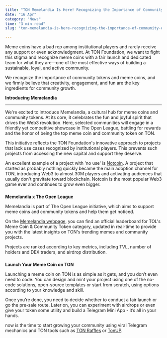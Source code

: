 ```yaml
---
title: "TON Memelandia Is Here! Recognizing the Importance of Community-Driven Tokens"
date: "16 Apr"
category: "News"
time: "3 min read"
slug: 'ton-memelandia-is-here-recognizing-the-importance-of-community-driven-tokens'

---
```







Meme coins have a bad rep among institutional players and rarely receive any support or even acknowledgment. At TON Foundation, we want to fight this stigma and recognize meme coins with a fair launch and dedicated team for what they are—one of the most effective ways of building a sustainable, loyal, and active community.

We recognize the importance of community tokens and meme coins, and we firmly believe that creativity, engagement, and fun are the key ingredients for community growth.

**Introducing Memelandia**


------------------------------

We're excited to introduce Memelandia, a cultural hub for meme coins and community tokens. At its core, it celebrates the fun and joyful spirit that drives the Web3 revolution. Here, selected communities will engage in a friendly yet competitive showcase in The Open League, battling for rewards and the honor of being the top meme coin and community token on TON.

This initiative reflects the TON Foundation's innovative approach to projects that lack use cases recognized by institutional players. This prevents such projects from accessing the new capital and support they deserve.

An excellent example of a project with 'no use' is [Notcoin](https://notco.in/). A project that started as probably nothing quickly became the main adoption channel for TON, introducing Web3 to almost 30M players and activating audiences that usually don't gravitate toward blockchain. Notcoin is the most popular Web3 game ever and continues to grow even bigger.

### 

**Memelandia x The Open League**

Memelandia is part of The Open League initiative, which aims to support meme coins and community tokens and help them get noticed.

On the [Memelandia webpage](https://ton.org/memelandia), you can find an official leaderboard for TOL's Meme Coin & Community Token category, updated in real-time to provide you with the latest insights on TON's trending memes and community projects.

Projects are ranked according to key metrics, including TVL, number of holders and DEX traders, and airdrop distribution.

### 

**Launch Your Meme Coin on TON**

Launching a meme coin on TON is as simple as it gets, and you don’t even need to code. You can design and mint your project using one of the no-code solutions, open-source templates or start from scratch, using options according to your knowledge and skill.

Once you’re done, you need to decide whether to conduct a fair launch or go the pre-sale route. Later on, you can experiment with airdrops or even give your token some utility and build a Telegram Mini App - it’s all in your hands.

now is the time to start growing your community using viral Telegram mechanics and TON tools such as [TON Raffles](https://tonraffles.app/) or [TonUP](https://tonup.io/).

